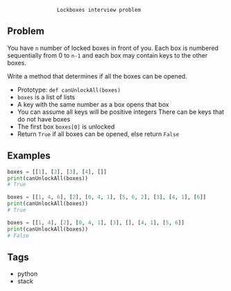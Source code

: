```
				Lockboxes interview problem
```

## Problem

You have `n` number of locked boxes in front of you. Each box is numbered sequentially from 0 to `n-1` and each box may contain keys to the other boxes.

Write a method that determines if all the boxes can be opened.

* Prototype: `def canUnlockAll(boxes)`
* `boxes` is a list of lists
* A key with the same number as a box opens that box
* You can assume all keys will be positive integers
     There can be keys that do not have boxes
* The first box `boxes[0]` is unlocked
* Return `True` if all boxes can be opened, else return `False`


## Examples

```python
boxes = [[1], [2], [3], [4], []]
print(canUnlockAll(boxes))
# True

boxes = [[1, 4, 6], [2], [0, 4, 1], [5, 6, 2], [3], [4, 1], [6]]
print(canUnlockAll(boxes))
# True

boxes = [[1, 4], [2], [0, 4, 1], [3], [], [4, 1], [5, 6]]
print(canUnlockAll(boxes))
# False

```

## Tags
* python
* stack
